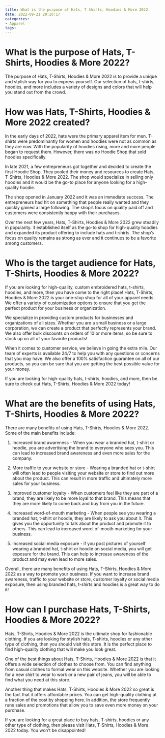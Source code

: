 ```yaml
---
title: What is the purpose of Hats, T Shirts, Hoodies & More 2022
date: 2022-09-21 20:20:17
categories:
- Apparel
tags:
---
```



#  What is the purpose of Hats, T-Shirts, Hoodies & More 2022?

The purpose of Hats, T-Shirts, Hoodies & More 2022 is to provide a unique and stylish way for you to express yourself. Our selection of hats, t-shirts, hoodies, and more includes a variety of designs and colors that will help you stand out from the crowd.

#  How was Hats, T-Shirts, Hoodies & More 2022 created?

In the early days of 2022, hats were the primary apparel item for men. T-shirts were predominantly for women and hoodies were not as common as they are now. With the popularity of hoodies rising, more and more people began to request them. However, there was no Hoodie Shop that sold hoodies specifically.

In late 2021, a few entrepreneurs got together and decided to create the first Hoodie Shop. They pooled their money and resources to create Hats, T-Shirts, Hoodies & More 2022. The shop would specialize in selling only hoodies and it would be the go-to place for anyone looking for a high-quality hoodie.

The shop opened in January 2022 and it was an immediate success. The entrepreneurs had hit on something that people really wanted and they quickly gained a large following. The shop’s focus on quality paid off and customers were consistently happy with their purchases.

Over the next few years, Hats, T-Shirts, Hoodies & More 2022 grew steadily in popularity. It established itself as the go-to shop for high-quality hoodies and expanded its product offering to include hats and t-shirts. The shop’s focus on quality remains as strong as ever and it continues to be a favorite among customers.

#  Who is the target audience for Hats, T-Shirts, Hoodies & More 2022?

If you are looking for high-quality, custom embroidered hats, t-shirts, hoodies, and more, then you have come to the right place! Hats, T-Shirts, Hoodies & More 2022 is your one-stop shop for all of your apparel needs. We offer a variety of customization options to ensure that you get the perfect product for your business or organization.

We specialize in providing custom products for businesses and organizations of all sizes. Whether you are a small business or a large corporation, we can create a product that perfectly represents your brand. We also offer bulk discounts on orders of 10 or more items, so be sure to stock up on all of your favorite products!

When it comes to customer service, we believe in going the extra mile. Our team of experts is available 24/7 to help you with any questions or concerns that you may have. We also offer a 100% satisfaction guarantee on all of our products, so you can be sure that you are getting the best possible value for your money.

If you are looking for high-quality hats, t-shirts, hoodies, and more, then be sure to check out Hats, T-Shirts, Hoodies & More 2022 today!

#  What are the benefits of using Hats, T-Shirts, Hoodies & More 2022?

There are many benefits of using Hats, T-Shirts, Hoodies & More 2022. Some of the main benefits include:

1. Increased brand awareness - When you wear a branded hat, t-shirt or hoodie, you are advertising the brand to everyone who sees you. This can lead to increased brand awareness and even more sales for the company.

2. More traffic to your website or store - Wearing a branded hat or t-shirt will often lead to people visiting your website or store to find out more about the product. This can result in more traffic and ultimately more sales for your business.

3. Improved customer loyalty - When customers feel like they are part of a brand, they are likely to be more loyal to that brand. This means that they are more likely to come back and buy from you in the future.

4. Increased word-of-mouth marketing - When people see you wearing a branded hat, t-shirt or hoodie, they are likely to ask you about it. This gives you the opportunity to talk about the product and promote it to others. This can lead to increased word-of-mouth marketing for your business.

5. Increased social media exposure - if you post pictures of yourself wearing a branded hat, t-shirt or hoodie on social media, you will get exposure for the brand. This can help to increase awareness of the product and may even lead to more sales.

Overall, there are many benefits of using Hats, T-Shirts, Hoodies & More 2022 as a way to promote your business. If you want to increase brand awareness, traffic to your website or store, customer loyalty or social media exposure, then using branded hats, t-shirts and hoodies is a great way to do it!

#  How can I purchase Hats, T-Shirts, Hoodies & More 2022?

Hats, T-Shirts, Hoodies & More 2022 is the ultimate shop for fashionable clothing. If you are looking for stylish hats, T-shirts, hoodies or any other type of clothing, then you should visit this store. It is the perfect place to find high-quality clothing that will make you look great.

One of the best things about Hats, T-Shirts, Hoodies & More 2022 is that it offers a wide selection of clothes to choose from. You can find anything from casual clothes to formal wear on this website. Whether you are looking for a new shirt to wear to work or a new pair of jeans, you will be able to find what you need at this store.

Another thing that makes Hats, T-Shirts, Hoodies & More 2022 so great is the fact that it offers affordable prices. You can get high-quality clothing at a fraction of the cost by shopping here. In addition, the store frequently runs sales and promotions that allow you to save even more money on your purchase.

If you are looking for a great place to buy hats, T-shirts, hoodies or any other type of clothing, then please visit Hats, T-Shirts, Hoodies & More 2022 today. You won’t be disappointed!